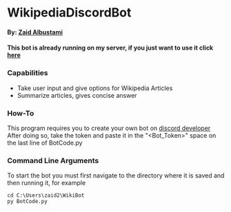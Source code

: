 # WikipediaDiscordBot
#### By: [Zaid Albustami](https://github.com/ZaidA2023)

#### This bot is already running on my server, if you just want to use it click [here](https://discord.com/api/oauth2/authorize?client_id=1065957686899900426&permissions=8&scope=bot)

### Capabilities

- Take user input and give options for Wikipedia Articles
- Summarize articles, gives concise answer

### How-To
	
This program requires you to create your own bot on [discord developer](https://discord.com/developers/applications)
After doing so, take the token and paste it in the "<Bot_Token>" space on the last line of BotCode.py

### Command Line Arguments

To start the bot you must first navigate to the directory where it
is saved and then running it, for example
  
  	cd C:\Users\zaid2\WikiBot
  	py BotCode.py

